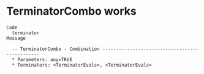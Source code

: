 # TerminatorCombo works

    Code
      terminator
    Message
      
      -- TerminatorCombo - Combination -----------------------------------------------
      * Parameters: any=TRUE
      * Terminators: <TerminatorEvals>, <TerminatorEvals>

